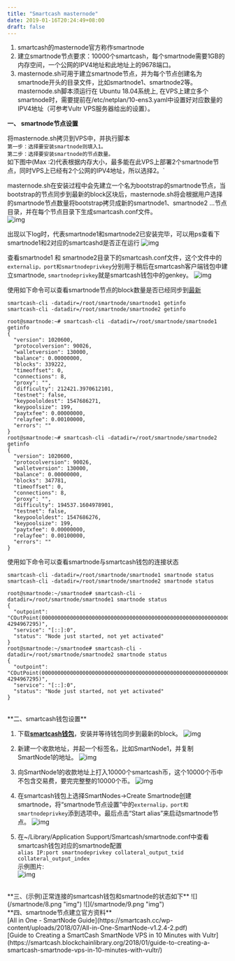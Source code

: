 ```yaml
---
title: "Smartcash masternode"
date: 2019-01-16T20:24:49+08:00
draft: false
---
```


1. smartcash的masternode官方称作smartnode<br>
2. 建立smartnode节点要求：10000个smartcash，每个smartnode需要1GB的内存空间，一个公网的IPV4地址和此地址上的9678端口。<br>
3. masternode.sh可用于建立smartnode节点，并为每个节点创建名为smartnode开头的目录文件，比如smartnode1、smartnode2等。<br>
masternode.sh脚本须运行在 Ubuntu 18.04系统上, 在VPS上建立多个smartnode时，需要提前在/etc/netplan/10-ens3.yaml中设置好对应数量的IPV4地址（可参考Vultr VPS服务器给出的设置）。

**一、 smartnode节点设置**

将masternode.sh拷贝到VPS中，并执行脚本<br>
`第一步：选择要安装smartnode则填入1。`<br>
`第二步：选择要安装smartnode的节点数量。`<br>
如下图中(Max :2)代表根据内存大小，最多能在此VPS上部署2个smartnode节点，同时VPS上已经有2个公网的IPV4地址，所以选择2。`

masternode.sh在安装过程中会先建立一个名为bootstrap的smartnode节点，当bootstrap的节点同步到最新的block区块后，masternode.sh将会根据用户选择的smartnode节点数量将bootstrap拷贝成新的smartnode1、smartnode2 ...节点目录，并在每个节点目录下生成smartcash.conf文件。<br>
![](/smartnode/1.png "img")

出现以下log时，代表smartnode1和smartnode2已安装完毕，可以用ps查看下smartnode1和2对应的smartcashd是否正在运行
![](/smartnode/2.png "img")

查看smartnode1 和 smartnode2目录下的smartcash.conf文件，这个文件中的`externalip，port和smartnodeprivkey`分别用于稍后在smartcash客户端钱包中建立smartnode, `smartnodeprivkey`就是smartcash钱包中的genkey。
![](/smartnode/3.png "img")

使用如下命令可以查看smartnode节点的block数量是否已经同步到[最新](https://smart.ccore.online)
```shell
smartcash-cli -datadir=/root/smartnode/smartnode1 getinfo
smartcash-cli -datadir=/root/smartnode/smartnode2 getinfo
```

```shell
root@smartnode:~# smartcash-cli -datadir=/root/smartnode/smartnode1 getinfo
{
  "version": 1020600,
  "protocolversion": 90026,
  "walletversion": 130000,
  "balance": 0.00000000,
  "blocks": 339222,
  "timeoffset": 0,
  "connections": 8,
  "proxy": "",
  "difficulty": 212421.3970612101,
  "testnet": false,
  "keypoololdest": 1547686271,
  "keypoolsize": 199,
  "paytxfee": 0.00000000,
  "relayfee": 0.00100000,
  "errors": ""
}
root@smartnode:~# smartcash-cli -datadir=/root/smartnode/smartnode2 getinfo
{
  "version": 1020600,
  "protocolversion": 90026,
  "walletversion": 130000,
  "balance": 0.00000000,
  "blocks": 347781,
  "timeoffset": 0,
  "connections": 8,
  "proxy": "",
  "difficulty": 194537.1604978901,
  "testnet": false,
  "keypoololdest": 1547686276,
  "keypoolsize": 199,
  "paytxfee": 0.00000000,
  "relayfee": 0.00100000,
  "errors": ""
}
```

使用如下命令可以查看smartnode与smartcash钱包的连接状态
```shell
smartcash-cli -datadir=/root/smartnode/smartnode1 smartnode status
smartcash-cli -datadir=/root/smartnode/smartnode2 smartnode status
```
```shell
root@smartnode:~/smartnode# smartcash-cli -datadir=/root/smartnode/smartnode1 smartnode status
{
  "outpoint": "COutPoint(0000000000000000000000000000000000000000000000000000000000000000, 4294967295)",
  "service": "[::]:0",
  "status": "Node just started, not yet activated"
}
root@smartnode:~/smartnode# smartcash-cli -datadir=/root/smartnode/smartnode2 smartnode status
{
  "outpoint": "COutPoint(0000000000000000000000000000000000000000000000000000000000000000, 4294967295)",
  "service": "[::]:0",
  "status": "Node just started, not yet activated"
}
```
<br>
**二、smartcash钱包设置**

1. 下载[**smartcash钱包**](https://smartcash.cc/wallets/#nodeclient)，安装并等待钱包同步到最新的block。
![](/smartnode/4.png "img")

2. 新建一个收款地址，并起一个标签名，比如SmartNode1，并复制SmartNode1的地址。
![](/smartnode/5.png "img")

3. 向SmartNode1的收款地址上打入10000个smartcash币，这个10000个币中不包含交易费，要完完整整的10000个币。
![](/smartnode/6.png "img")


4. 在smartcash钱包上选择SmartNodes->Create Smartnode创建smartnode，将“smartnode节点设置”中的`externalip，port和smartnodeprivkey`添到选项中。最后点击“Start alias”来启动smartnode节点。
![](/smartnode/7.png "img")

5. 在~/Library/Application Support/Smartcash/smartnode.conf中查看smartcash钱包对应的smartnode配置<br>
`alias IP:port smartnodeprivkey collateral_output_txid collateral_output_index`<br>
示例图片:<br>
![](/smartnode/10.png "img")

<br>
**三、(示例)正常连接的smartcash钱包和smartnode的状态如下**
![](/smartnode/8.png "img")
![](/smartnode/9.png "img")

<br>
**四、smartnode节点建立官方资料**
<br>
[All in One - SmartNode Guide](https://smartcash.cc/wp-content/uploads/2018/07/All-in-One-SmartNode-v1.2.4-2.pdf)<br>
[Guide to Creating a SmartCash SmartNode VPS in 10 Minutes with Vultr](https://smartcash.blockchainlibrary.org/2018/01/guide-to-creating-a-smartcash-smartnode-vps-in-10-minutes-with-vultr/)
